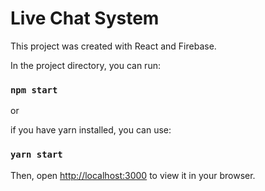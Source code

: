 # Live Chat System

This project was created with React and Firebase.

In the project directory, you can run:

### `npm start`

or

if you have yarn installed, you can use:

### `yarn start`

Then, open [http://localhost:3000](http://localhost:3000) to view it in your browser.

